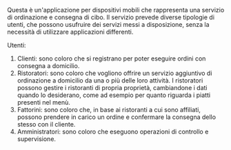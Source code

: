 Questa è un'applicazione per dispositivi mobili che rappresenta una servizio di ordinazione e consegna di cibo.
Il servizio prevede diverse tipologie di utenti, che possono usufruire dei servizi messi a disposizione, senza la necessità di utilizzare applicazioni differenti.

Utenti:
1) Clienti: sono coloro che si registrano per poter eseguire ordini con consegna a domicilio.
2) Ristoratori: sono coloro che vogliono offrire un servizio aggiuntivo di ordinazione a domicilio da una o più delle loro attività. I ristoratori possono gestire i ristoranti di propria proprietà, cambiandone i dati quando lo desiderano, come ad esempio per quanto riguarda i piatti presenti nel menù.
3) Fattorini: sono coloro che, in base ai ristoranti a cui sono affiliati, possono prendere in carico un ordine e confermare la consegna dello stesso con il cliente.
4) Amministratori: sono coloro che eseguono operazioni di controllo e supervisione.

